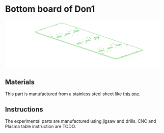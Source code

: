 # Bottom board of Don1

![Bottom board of Don1](../../../generated_files/parts/custom/don1_board_bottom.svg)

## Materials

This part is manufactured from a stainless steel sheet like [this one](https://www.lowes.com/pd/Hillman-12-in-x-24-in-Steel-Solid/3054563).

## Instructions

The experimental parts are manufactured using jigsaw and drills.
CNC and Plasma table instruction are TODO.